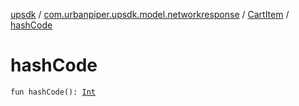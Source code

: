 [upsdk](../../index.md) / [com.urbanpiper.upsdk.model.networkresponse](../index.md) / [CartItem](index.md) / [hashCode](./hash-code.md)

# hashCode

`fun hashCode(): `[`Int`](https://kotlinlang.org/api/latest/jvm/stdlib/kotlin/-int/index.html)